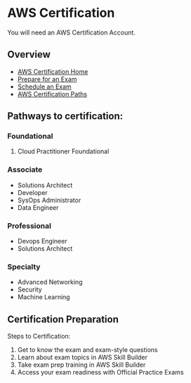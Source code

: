 # AWS Certification

You will need an AWS Certification Account.


## Overview

- [AWS Certification Home](https://aws.amazon.com/certification/?gclid=CjwKCAjwm_SzBhAsEiwAXE2Cv6mEeuWUI9iXxJCVcSAOvpZFXZQUWwyk7rGQEv-DSoiipkEJbmrawRoCxA4QAvD_BwE&trk=1d3789b7-cdfb-4b92-a125-75424f21eaaf&sc_channel=ps&ef_id=CjwKCAjwm_SzBhAsEiwAXE2Cv6mEeuWUI9iXxJCVcSAOvpZFXZQUWwyk7rGQEv-DSoiipkEJbmrawRoCxA4QAvD_BwE:G:s&s_kwcid=AL!4422!3!616960529276!e!!g!!aws%20certifications!11120345480!105898020221)
- [Prepare for an Exam](https://aws.amazon.com/certification/certification-prep/?ch=cta&cta=header&p=2)
- [Schedule an Exam](https://www.aws.training/certification/?ch=cta&cta=header&p=1)
- [AWS Certification Paths](https://d1.awsstatic.com/training-and-certification/docs/AWS_certification_paths.pdf)


## Pathways to certification:

### Foundational

1. Cloud Practitioner Foundational

### Associate

- Solutions Architect
- Developer
- SysOps Administrator 
- Data Engineer

### Professional

- Devops Engineer
- Solutions Architect

### Specialty

- Advanced Networking
- Security
- Machine Learning

## Certification Preparation

Steps to Certification:

1. Get to know the exam and exam-style questions
2. Learn about exam topics in AWS Skill Builder
3. Take exam prep training in AWS Skill Builder
4. Access your exam readiness with Official Practice Exams


